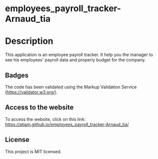 # employees_payroll_tracker-Arnaud_tia

# Description
This application is an employee payroll tracker.
It help you the manager to see his employees' payroll data and properly budget for the company.

## Badges
The code has been validated using the Markup Validation Service (https://validator.w3.org/).

## Access to the website
To access the website, click on this link:
https://atiam.github.io/employees_payroll_tracker-Arnaud_tia/

## License
This project is MIT licensed.